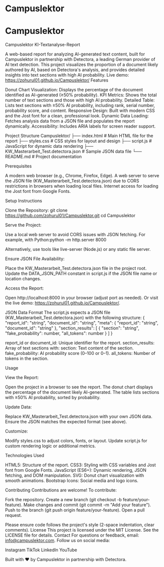 ﻿# Campuslektor
# Campuslektor

Campuslektor KI-Textanalyse-Report

A web-based report for analyzing AI-generated text content, built for Campuslektor in partnership with Detectora, a leading German provider of AI text detection. This project visualizes the proportion of a document likely authored by AI, based on Detectora's analysis, and provides detailed insights into text sections with high AI probability.
Live demo: https://zohurul01.github.io/Campuslektor/
Features

Donut Chart Visualization: Displays the percentage of the document identified as AI-generated (≥50% probability).
KPI Metrics: Shows the total number of text sections and those with high AI probability.
Detailed Table: Lists text sections with ≥50% AI probability, including rank, serial number, probability score, and content.
Responsive Design: Built with modern CSS and the Jost font for a clean, professional look.
Dynamic Data Loading: Fetches analysis data from a JSON file and populates the report dynamically.
Accessibility: Includes ARIA labels for screen reader support.

Project Structure
Campuslektor/
├── index.html        # Main HTML file for the report
├── styles.css        # CSS styles for layout and design
├── script.js         # JavaScript for dynamic data rendering
├── KW_Masterarbeit_Test.detectora.json  # Sample JSON data file
└── README.md         # Project documentation

Prerequisites

A modern web browser (e.g., Chrome, Firefox, Edge).
A web server to serve the JSON file (KW_Masterarbeit_Test.detectora.json) due to CORS restrictions in browsers when loading local files.
Internet access for loading the Jost font from Google Fonts.

Setup Instructions

Clone the Repository:
git clone https://github.com/zohurul01/Campuslektor.git
cd Campuslektor


Serve the Project:

Use a local web server to avoid CORS issues with JSON fetching. For example, with Python:python -m http.server 8000


Alternatively, use tools like live-server (Node.js) or any static file server.


Ensure JSON File Availability:

Place the KW_Masterarbeit_Test.detectora.json file in the project root.
Update the DATA_JSON_PATH constant in script.js if the JSON file name or location changes.


Access the Report:

Open http://localhost:8000 in your browser (adjust port as needed).
Or visit the live demo: https://zohurul01.github.io/Campuslektor/.



JSON Data Format
The script.js expects a JSON file (KW_Masterarbeit_Test.detectora.json) with the following structure:
{
  "report_id": "string",
  "document_id": "string",
  "meta": {
    "report_id": "string",
    "document_id": "string"
  },
  "section_results": [
    {
      "section": "string",
      "fake_probability": number,
      "all_tokens": number
    }
  ]
}


report_id or document_id: Unique identifier for the report.
section_results: Array of text sections with:
section: Text content of the section.
fake_probability: AI probability score (0–100 or 0–1).
all_tokens: Number of tokens in the section.



Usage

View the Report:

Open the project in a browser to see the report.
The donut chart displays the percentage of the document likely AI-generated.
The table lists sections with ≥50% AI probability, sorted by probability.


Update Data:

Replace KW_Masterarbeit_Test.detectora.json with your own JSON data.
Ensure the JSON matches the expected format (see above).


Customize:

Modify styles.css to adjust colors, fonts, or layout.
Update script.js for custom rendering logic or additional metrics.



Technologies Used

HTML5: Structure of the report.
CSS3: Styling with CSS variables and Jost font from Google Fonts.
JavaScript (ES6+): Dynamic rendering, JSON fetching, and DOM manipulation.
SVG: Donut chart visualization with smooth animations.
Bootstrap Icons: Social media and logo icons.

Contributing
Contributions are welcome! To contribute:

Fork the repository.
Create a new branch (git checkout -b feature/your-feature).
Make changes and commit (git commit -m "Add your feature").
Push to the branch (git push origin feature/your-feature).
Open a pull request.

Please ensure code follows the project's style (2-space indentation, clear comments).
License
This project is licensed under the MIT License. See the LICENSE file for details.
Contact
For questions or feedback, email: info@campuslektor.com.
Follow us on social media:

Instagram
TikTok
LinkedIn
YouTube


Built with ❤️ by Campuslektor in partnership with Detectora.
